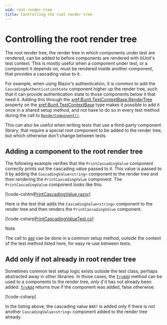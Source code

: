 ```yaml
---
uid: root-render-tree
title: Controlling the root render tree
---
```


# Controlling the root render tree

The root render tree, the render tree in which components under test are rendered, can be added to before components are rendered with bUnit's test context. This is mostly useful when a component under test, or a component it depends on, must be rendered inside another component, that provides a cascading value to it.

For example, when using Blazor’s authentication, it is common to add the `CascadingAuthenticationState` component higher up the render tree, such that it can provide authentication state to those components below it that need it. Adding this through the <xref:Bunit.TestContextBase.RenderTree> property on the <xref:Bunit.TestContextBase> type makes it possible to add it once in a shared setup method, and not have to do so in every test method during the call to [`RenderComponent()`](xref:Bunit.Rendering.RootRenderTree.Add``1(System.Action{Bunit.ComponentParameterCollectionBuilder{``0}})).

This can also be useful when writing tests that use a third-party component library, that require a special root component to be added to the render tree, but which otherwise don’t change between tests.

## Adding a component to the root render tree

The following example verifies that the `PrintCascadingValue` component correctly prints out the cascading value passed to it. This value is passed to it by adding the `CascadingValue<string>` component to the render tree and then rendering the `PrintCascadingValue` component. The `PrintCascadingValue` component looks like this:

[!code-cshtml[PrintCascadingValue.razor](../../../samples/components/PrintCascadingValue.razor)]

Here is the test that adds the `CascadingValue<string>` component to the render tree and then renders the `PrintCascadingValue` component.

[!code-csharp[PrintCascadingValueTest.cs](../../../samples/tests/xunit/RenderTreeTest.cs#L15-L25)]

> [!NOTE]
> The call to [`Add`](xref:Bunit.Rendering.RootRenderTree.Add``1(System.Action{Bunit.ComponentParameterCollectionBuilder{``0}})) can be done in a common setup method, outside the context of the test method listed here, for easy re-use between tests.

## Add only if not already in root render tree

Sometimes common test setup logic exists outside the test class, perhaps abstracted away in other libraries. In those cases, the [`TryAdd`](xref:Bunit.Rendering.RootRenderTree.TryAdd``1(System.Action{Bunit.ComponentParameterCollectionBuilder{``0}})) method can be used to a components to the render tree, _only if_ it has not already been added. [`TryAdd`](xref:Bunit.Rendering.RootRenderTree.TryAdd``1(System.Action{Bunit.ComponentParameterCollectionBuilder{``0}})) returns true if the component was added, false otherwise.

[!code-csharp[](../../../samples/tests/xunit/RenderTreeTest.cs#L32-L34)]

In the listing above, the cascading value `BAR?` is added only if there is not another `CascadingValue<string>` component added to the render tree already.
